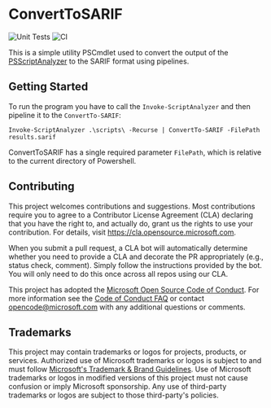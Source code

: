 # ConvertToSARIF

![Unit Tests](https://github.com/microsoft/ConvertTo-SARIF/workflows/Unit%20Tests/badge.svg?event=push)  ![CI](https://github.com/microsoft/ConvertTo-SARIF/workflows/CI/badge.svg?event=push)

This is a simple utility PSCmdlet used to convert the output of the [PSScriptAnalyzer](https://github.com/PowerShell/Psscriptanalyzer) to the SARIF format using pipelines.

## Getting Started
To run the program you have to call the `Invoke-ScriptAnalyzer` and then pipeline it to the `ConvertTo-SARIF`:

`Invoke-ScriptAnalyzer .\scripts\ -Recurse | ConvertTo-SARIF -FilePath results.sarif`

ConvertToSARIF has a single required parameter `FilePath`, which is relative to the current directory of Powershell.


## Contributing

This project welcomes contributions and suggestions.  Most contributions require you to agree to a
Contributor License Agreement (CLA) declaring that you have the right to, and actually do, grant us
the rights to use your contribution. For details, visit https://cla.opensource.microsoft.com.

When you submit a pull request, a CLA bot will automatically determine whether you need to provide
a CLA and decorate the PR appropriately (e.g., status check, comment). Simply follow the instructions
provided by the bot. You will only need to do this once across all repos using our CLA.

This project has adopted the [Microsoft Open Source Code of Conduct](https://opensource.microsoft.com/codeofconduct/).
For more information see the [Code of Conduct FAQ](https://opensource.microsoft.com/codeofconduct/faq/) or
contact [opencode@microsoft.com](mailto:opencode@microsoft.com) with any additional questions or comments.

## Trademarks

This project may contain trademarks or logos for projects, products, or services. Authorized use of Microsoft 
trademarks or logos is subject to and must follow 
[Microsoft's Trademark & Brand Guidelines](https://www.microsoft.com/en-us/legal/intellectualproperty/trademarks/usage/general).
Use of Microsoft trademarks or logos in modified versions of this project must not cause confusion or imply Microsoft sponsorship.
Any use of third-party trademarks or logos are subject to those third-party's policies.
